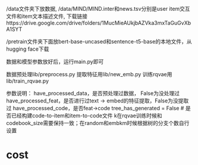 /data文件夹下放数据, /data/MIND/MIND.inter和news.tsv分别是user item交互文件和item文本描述文件, 下载链接https://drive.google.com/drive/folders/1MucMieAUkjbAZVka3mxTaGuGvXbA1SYT

/pretrain文件夹下面放bert-base-uncased和sentence-t5-base的本地文件，从hugging face下载

数据和模型参数放好后，运行main.py即可

数据预处理lib/preprocess.py
提取特征用lib/new_emb.py
训练rqvae用lib/train_rqvae.py

参数说明：
have_processed_data，是否预处理过数据， False为没处理过
have_processed_feat，是否进行过text -> embed的特征提取，False为没提取过
have_processed_code，是否feat->code
tree_has_generated = False # 是否已经构建code-to-item和item-to-code文件
k在rqvae训练时候和codebook_size需要保持一致；在random和embkm时候根据树的分支个数自行设置

# cost
